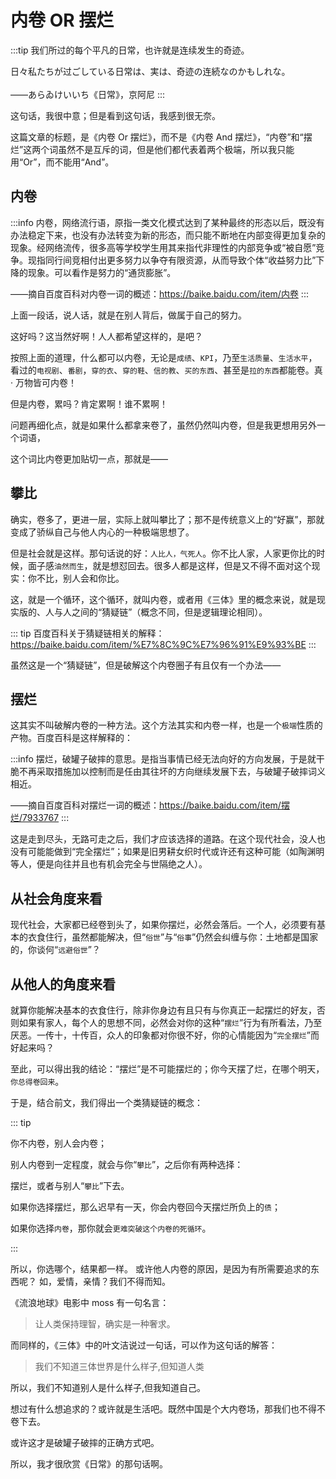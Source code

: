 # 内卷 OR 摆烂

:::tip
我们所过的每个平凡的日常，也许就是连续发生的奇迹。

日々私たちが过ごしている日常は、実は、奇迹の连続なのかもしれな。
<br /><br />
——あらゐけいいち《日常》，京阿尼
:::

这句话，我很中意；但是看到这句话，我感到很无奈。

这篇文章的标题，是《内卷 Or 摆烂》，而不是《内卷 And 摆烂》，“内卷”和“摆烂”这两个词虽然不是互斥的词，但是他们都代表着两个极端，所以我只能用“Or”，而不能用“And”。

## 内卷

:::info
内卷，网络流行语，原指一类文化模式达到了某种最终的形态以后，既没有办法稳定下来，也没有办法转变为新的形态，而只能不断地在内部变得更加复杂的现象。经网络流传，很多高等学校学生用其来指代非理性的内部竞争或“被自愿”竞争。现指同行间竞相付出更多努力以争夺有限资源，从而导致个体“收益努力比”下降的现象。可以看作是努力的“通货膨胀”。

——摘自百度百科对内卷一词的概述：https://baike.baidu.com/item/内卷
:::

上面一段话，说人话，就是在别人背后，做属于自己的努力。

这好吗？这当然好啊！人人都希望这样的，是吧？

按照上面的道理，什么都可以内卷，无论是`成绩`、`KPI`，乃至`生活质量`、`生活水平`，看过的`电视剧`、`番剧`，`穿的衣`、`穿的鞋`、`信的教`、`买的东西`、甚至是`拉的东西`都能卷。真 · 万物皆可内卷！

但是内卷，累吗？肯定累啊！谁不累啊！

问题再细化点，就是如果什么都拿来卷了，虽然仍然叫内卷，但是我更想用另外一个词语，

这个词比内卷更加贴切一点，那就是——

## 攀比

确实，卷多了，更进一层，实际上就叫攀比了；那不是传统意义上的“好赢”，那就变成了骄纵自己与他人内心的一种极端思想了。

但是社会就是这样。那句话说的好：`人比人，气死人`。你不比人家，人家更你比的时候，面子感`油然而生`，就是想怼回去。很多人都是这样，但是又不得不面对这个现实：你不比，别人会和你比。

这，就是一个循环，这个循环，就叫内卷，或者用《三体》里的概念来说，就是现实版的、人与人之间的“猜疑链”（概念不同，但是逻辑理论相同）。

::: tip
百度百科关于猜疑链相关的解释：https://baike.baidu.com/item/%E7%8C%9C%E7%96%91%E9%93%BE
:::

虽然这是一个“猜疑链”，但是破解这个内卷圈子有且仅有一个办法——

## 摆烂

这其实不叫破解内卷的一种方法。这个方法其实和内卷一样，也是一个`极端`性质的产物。百度百科是这样解释的：

:::info
摆烂，破罐子破摔的意思。是指当事情已经无法向好的方向发展，于是就干脆不再采取措施加以控制而是任由其往坏的方向继续发展下去，与破罐子破摔词义相近。

——摘自百度百科对摆烂一词的概述：https://baike.baidu.com/item/摆烂/7933767
:::

这是走到尽头，无路可走之后，我们才应该选择的道路。在这个现代社会，没人也没有可能能做到“完全摆烂”；如果是旧男耕女织时代或许还有这种可能（如陶渊明等人，便是向往并且也有机会完全与世隔绝之人）。

## 从社会角度来看

现代社会，大家都已经卷到头了，如果你摆烂，必然会落后。一个人，必须要有基本的衣食住行，虽然都能解决，但“`俗世`”与“`俗事`”仍然会纠缠与你：土地都是国家的，你谈何“`远避俗世`”？

## 从他人的角度来看

就算你能解决基本的衣食住行，除非你身边有且只有与你真正一起摆烂的好友，否则如果有家人，每个人的思想不同，必然会对你的这种“`摆烂`”行为有所看法，乃至厌恶。一传十，十传百，众人的印象都对你很不好，你的心情能因为“`完全摆烂`”而好起来吗？

至此，可以得出我的结论：“摆烂”是不可能摆烂的；你今天摆了烂，在哪个明天，`你总得卷回来`。

于是，结合前文，我们得出一个类猜疑链的概念：

::: tip

你不内卷，别人会内卷；

别人内卷到一定程度，就会与你“`攀比`”，之后你有两种选择：

摆烂，或者与别人“`攀比`”下去。

如果你选择摆烂，那么迟早有一天，你会内卷回今天摆烂所负上的`债`；

如果你选择`内卷`，那你就会`更难突破这个内卷的死循环`。

:::

所以，你选哪个，结果都一样。
或许他人内卷的原因，是因为有所需要追求的东西呢？
如，爱情，亲情？我们不得而知。

《流浪地球》电影中 moss 有一句名言：

> 让人类保持理智，确实是一种奢求。

而同样的，《三体》中的叶文洁说过一句话，可以作为这句话的解答：

> 我们不知道三体世界是什么样子,但知道人类

所以，我们不知道别人是什么样子,但我知道自己。

想过有什么想追求的？或许就是生活吧。既然中国是个大内卷场，那我们也不得不卷下去。

或许这才是破罐子破摔的正确方式吧。

所以，我才很欣赏《日常》的那句话啊。

<Timer publishTime="2022/6/24 11:47" publishLocation="家中" time="2023/8/29 01:30" location="家中" />

<GitTalk />

